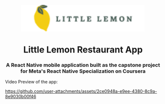 <p align="center">
<img src="./assets/img/Logo.png" width="400"/>
</p>
<h1 align="center">Little Lemon Restaurant App</h1>
<h3 align="center">
A React Native mobile application built as the capstone project for Meta's React Native Specialization on Coursera
</h3>

Video Preview of the app:

https://github.com/user-attachments/assets/2ce0948a-e9ee-4380-8c9a-8e9030b00f46

